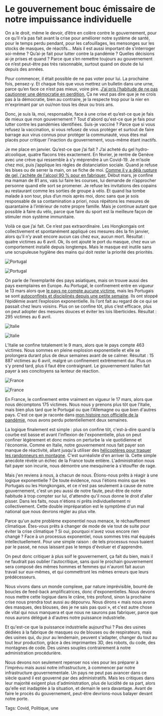 # Le gouvernement bouc émissaire de notre impuissance individuelle

On a le droit, même le devoir, d’être en colère contre le gouvernement, pour ce qu’il n’a pas fait avant la crise pour améliorer notre système de santé, pour le temps perdu pendant, pour les cafouillages, les mensonges sur les stocks de masques, de réactifs… Mais il est aussi important de s’interroger soi-même ? Qu’ai-je fait pour lutter contre la pandémie ? Quelles décisions ai-je prises et quand ? Parce que s’en remettre toujours au gouvernement ce n’est peut-être pas très raisonnable, surtout quand on doute de lui depuis des années.

Pour commencer, il était possible de ne pas voter pour lui. La prochaine fois, pensez-y. Et chaque fois que vous mettrez un bulletin dans une urne, parce qu’en face ce n’est pas mieux, voire pire. [J’ai pris l’habitude de ne pas cautionner une démocratie en perdition.](https://tcrouzet.com/101-raisons-de-ne-pas-voter/) Ça ne veut pas dire que je ne crois pas à la démocratie, bien au contraire, je la respecte trop pour la nier en m'exprimant par un oui/non tous les deux ou trois ans.

Donc, je suis là, moi, responsable, face à une crise et qu’est-ce que je fais de mieux que mon gouvernement ? Tout d'abord qu'est-ce que je fais pour lutter contre les pandémies identifiées. Suis-je vacciné ? Parce que si vous refusez la vaccination, si vous refusez de vous protéger et surtout de faire barrage aux virus connus pour protéger la communauté, vous êtes mal placés pour critiquer l'inaction du gouvernement, vous-même étant inactifs.

Je me place en janvier. Qu’est-ce que j’ai fait ? J’ai acheté du gel hydro-alcoolique, quatre flacons très exactement. En février, je rentre de Genève avec une crève qui ressemble à s’y méprendre à un Covid-19. Je m’isole chez moi, puis j’applique les règles de distanciation sociale. Quand je refuse les bises ou de serrer la main, on se fiche de moi. [Comme il y a déjà rupture de gel, j'achète de l'alcool 90 % pour en fabriquer.](https://tcrouzet.com/2020/03/20/recette-hydroalcoolique-maison-validee-hug/) Début mars, je confine ma maman de 81 ans, vais lui faire les courses, lui demande de n’approcher personne quand elle sort se promener. Je refuse les invitations des copains au restaurant comme les sorties de groupe à vélo. Et quand Isa tombe malade à son tour, plus d’un mois après moi, donc sans que je sois responsable de sa contamination a priori, nous répétons les mesures de quarantaine à l’intérieur de notre propre famille. Mais je continue autant que possible à faire du vélo, parce que faire du sport est la meilleure façon de stimuler mon système immunitaire.

Voilà ce que j’ai fait. Ce n’est pas extraordinaire. Les Hongkongais ont collectivement et spontanément appliqué ces mesures dès la fin janvier, alors qu’il n’y avait encore aucun cas chez eux, aucun mort. Résultat : quatre victimes au 6 avril. Ok, ils ont ajouté le port du masque, chez eux un comportement installé depuis longtemps. Mais le masque est inutile sans une scrupuleuse hygiène des mains qui doit rester la priorité des priorités.

![Portugal](https://tcrouzet.com/images_tc/2020/04/exp2.png)

![Portugal](https://tcrouzet.com/images_tc/2020/04/exp1.png)

On parle de l’exemplarité des pays asiatiques, mais on trouve aussi des pays exemplaires en Europe. Au Portugal, le confinement entre en vigueur le 13 mars alors que [le pays ne compte aucune victime](https://www.worldometers.info/coronavirus/country/portugal/), mais les Portugais se sont [autoconfinés et disciplinés depuis une petite semaine](https://www.francetvinfo.fr/sante/maladie/coronavirus/lexemplarite-des-portugais-dans-la-pandemie_3870963.html). Ils ont stoppé l’épidémie avant l’explosion exponentielle. Ils l’ont fait au regard de ce qui se passait chez leurs voisins. Plus on se confine tôt, plus c’est efficace, plus on peut adopter des mesures douces et éviter les lois liberticides. Résultat : 295 victimes au 6 avril.

![Italie](https://tcrouzet.com/images_tc/2020/04/exp4.png)

![Italie](https://tcrouzet.com/images_tc/2020/04/exp3.png)

L’Italie se confine totalement le 9 mars, alors que le pays compte 463 victimes. Nous sommes en pleine explosion exponentielle et elle se prolongera durant plus de deux semaines avant de se calmer. Résultat : 15 887 victimes au 6 avril, malgré un confinement extrêmement dur. Plus on s'y prend tard, plus il faut être contraignant. Le gouvernement italien fait payer à ses concitoyens sa lenteur de réaction.

![France](https://tcrouzet.com/images_tc/2020/04/exp6.png)

![France](https://tcrouzet.com/images_tc/2020/04/exp5.png)

En France, le confinement entre vraiment en vigueur le 17 mars, alors que nous décomptons 175 victimes. Nous nous y prenons plus tôt que l'Italie, mais bien plus tard que le Portugal ou que l'Allemagne ou que bien d'autres pays. C'est ce que je raconte dans [mon histoire non officielle de la pandémie](https://tcrouzet.com/2020/04/05/pourquoi-le-confinement-etait-la-seule-strategie-possible/), nous avons perdu potentiellement deux semaines.

La logique finalement est simple : plus on confine tôt, c'est-à-dire quand la courbe est basse et avant l'inflexion de l'exponentielle, plus on peut confiner légèrement et donc moins on perturbe la vie quotidienne et l'économie. Comme en Italie, notre gouvernement nous fait payer son manque de réactivité, allant jusqu'à utiliser des [hélicoptères pour traquer les randonneurs en montagne](https://france3-regions.francetvinfo.fr/grand-est/haut-rhin/colmar/vosges-helicoptere-traque-randonneurs-1811844.html). C'est surréaliste d'en arriver là. Cette simple anecdote révèle un échec de la France toute entière. L'administration nous fait payer son incurie, nous démontre une mesquinerie à s'étouffer de rage.

Mais j'en reviens à nous, à chacun de nous. Étions-nous prêts à réagir à une logique exponentielle ? De toute évidence, nous l'étions moins que les Portugais ou les Hongkongais, et ce n'est pas seulement à cause de notre gouvernement, c'est un peu aussi de notre faute, peut-être de notre habitude à trop compter sur lui, d'attendre qu'il nous donne le droit d'aller pisser. Dans les faits, nous n'étions ni prêts individuellement ni collectivement. Cette double impréparation est le symptôme d'un mal national que nous devrons régler au plus vite.

Parce qu'un autre problème exponentiel nous menace, le réchauffement climatique. Êtes-vous prêts à changer de mode de vie tout de suite pour éviter la crise climatique ? Si oui, pourquoi n'avez vous encore rien changé ? Face à un processus exponentiel, nous sommes très mal équipés intellectuellement. Pour une simple raison : de tels processus nous tuaient par le passé, ne nous laissant pas le temps d'évoluer et d'apprendre.

On peut donc critiquer à plus soif le gouvernement, ça fait du bien, mais il ne faudrait pas oublier l'autocritique, sans quoi le prochain gouvernement sera composé des mêmes hommes et femmes qui n'auront fait aucun travail sur eux-mêmes, et qui commettront les mêmes erreurs que leurs prédécesseurs.

Nous vivons dans un monde complexe, par nature imprévisible, bourré de boucles de feed-back amplificatrices, donc d'exponentielles. Nous devons nous mettre cette logique dans le crâne, très profond, sinon la prochaine crise nous prendra tout aussi au dépourvu. Nous dirons « mais nous avons des masques, des blouses, des je ne sais pas quoi », et c'est autre chose de vital qui nous manquera et que nous ne saurons pas fabriquer, parce que nous aurons délégué à d'autres notre puissance industrielle.

Et qu'est-ce que la puissance industrielle aujourd'hui ? Pas des usines dédiées à la fabrique de masques ou de blouses ou de respirateurs, mais des usines qui, du jour au lendemain, peuvent s'adapter, changer du tout au tout leur production, grâce à des imprimantes 3D, des robots, du code, des montagnes de code. Des usines souples contrairement à notre administration procédurière.

Nous devons non seulement repenser nos vies pour les préparer à l'imprévu mais aussi notre infrastructure, à commencer par notre infrastructure gouvernementale. Un pays ne peut pas avancer dans ce siècle quand il est gouverné par des administratifs. Mais les critiques dans leur majorité exigent plus d'administration, plus de lucidité de sa part, alors qu'elle est inadaptée à la situation, et demain le sera davantage. Avant de faire le procès du gouvernement, peut-être devrions-nous balayer devant notre porte.

Tags: Covid, Politique, une